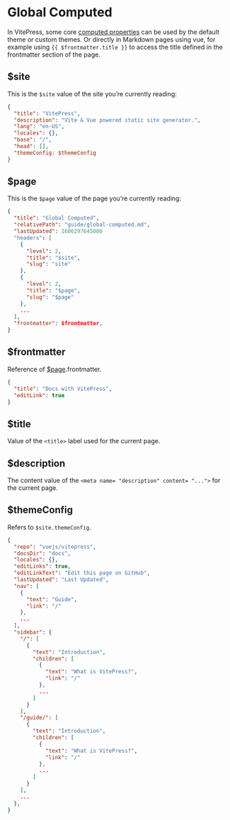 # Global Computed

In VitePress, some core [computed properties](https://v3.vuejs.org/guide/computed.html#computed-properties) can be used by the default theme or custom themes. Or directly in Markdown pages using vue, for example using `{{ $frontmatter.title }}` to access the title defined in the frontmatter section of the page.

## $site

This is the `$site` value of the site you’re currently reading:

```json
{
  "title": "VitePress",
  "description": "Vite & Vue powered static site generator.",
  "lang": "en-US",
  "locales": {},
  "base": "/",
  "head": [],
  "themeConfig: $themeConfig
}
```

## $page

This is the `$page` value of the page you’re currently reading:

```json
{
  "title": "Global Computed",
  "relativePath": "guide/global-computed.md",
  "lastUpdated": 1606297645000
  "headers": [
    {
      "level": 2,
      "title": "$site",
      "slug": "site"
    },
    {
      "level": 2,
      "title": "$page",
      "slug": "$page"
    },
    ...
  ],
  "frontmatter": $frontmatter,
}
```

## $frontmatter

Reference of [$page](#page).frontmatter.

```json
{
  "title": "Docs with VitePress",
  "editLink": true
}
```

## $title

Value of the `<title>` label used for the current page.

## $description

The content value of the `<meta name= "description" content= "...">` for the current page.

## $themeConfig

Refers to `$site.themeConfig`.

```json
{
  "repo": "vuejs/vitepress",
  "docsDir": "docs",
  "locales": {},
  "editLinks": true,
  "editLinkText": "Edit this page on GitHub",
  "lastUpdated": "Last Updated",
  "nav": [
    {
      "text": "Guide",
      "link": "/"
    },
    ...
  ],
  "sidebar": {
    "/": [
      {
        "text": "Introduction",
        "children": [
          {
            "text": "What is VitePress?",
            "link": "/"
          },
          ...
        ]
      }
    ],
    "/guide/": [
      {
        "text": "Introduction",
        "children": [
          {
            "text": "What is VitePress?",
            "link": "/"
          },
          ...
        ]
      }
    ],
    ...
  },
}
```
